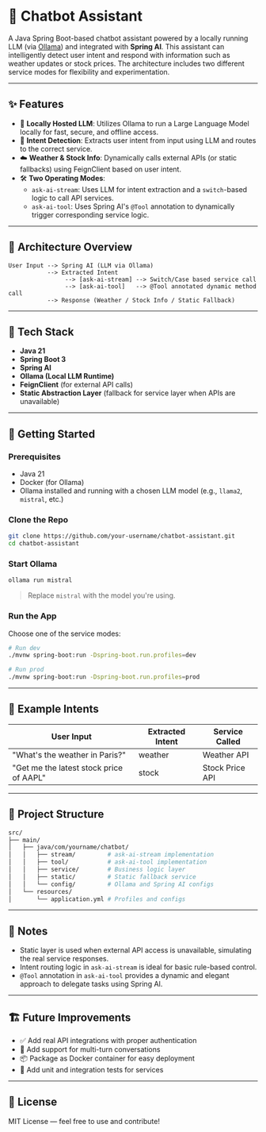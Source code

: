 # 🤖 Chatbot Assistant

A Java Spring Boot-based chatbot assistant powered by a locally running LLM (via [Ollama](https://ollama.com/)) and integrated with **Spring AI**. This assistant can intelligently detect user intent and respond with information such as weather updates or stock prices. The architecture includes two different service modes for flexibility and experimentation.

---

## ✨ Features

- 🔁 **Locally Hosted LLM**: Utilizes Ollama to run a Large Language Model locally for fast, secure, and offline access.
- 🎯 **Intent Detection**: Extracts user intent from input using LLM and routes to the correct service.
- ☁️ **Weather & Stock Info**: Dynamically calls external APIs (or static fallbacks) using FeignClient based on user intent.
- 🛠️ **Two Operating Modes**:
  - `ask-ai-stream`: Uses LLM for intent extraction and a `switch`-based logic to call API services.
  - `ask-ai-tool`: Uses Spring AI's `@Tool` annotation to dynamically trigger corresponding service logic.

---

## 🧱 Architecture Overview

```
User Input --> Spring AI (LLM via Ollama)
           --> Extracted Intent
                --> [ask-ai-stream] --> Switch/Case based service call
                --> [ask-ai-tool]   --> @Tool annotated dynamic method call
           --> Response (Weather / Stock Info / Static Fallback)
```

---

## 🧩 Tech Stack

- **Java 21**
- **Spring Boot 3**
- **Spring AI**
- **Ollama (Local LLM Runtime)**
- **FeignClient** (for external API calls)
- **Static Abstraction Layer** (fallback for service layer when APIs are unavailable)

---

## 🚀 Getting Started

### Prerequisites

- Java 21
- Docker (for Ollama)
- Ollama installed and running with a chosen LLM model (e.g., `llama2`, `mistral`, etc.)

### Clone the Repo

```bash
git clone https://github.com/your-username/chatbot-assistant.git
cd chatbot-assistant
```

### Start Ollama

```bash
ollama run mistral
```

> Replace `mistral` with the model you're using.

### Run the App

Choose one of the service modes:

```bash
# Run dev
./mvnw spring-boot:run -Dspring-boot.run.profiles=dev

# Run prod
./mvnw spring-boot:run -Dspring-boot.run.profiles=prod
```

---

## 🧪 Example Intents

| User Input                     | Extracted Intent | Service Called    |
|-------------------------------|------------------|-------------------|
| "What's the weather in Paris?"| weather          | Weather API       |
| "Get me the latest stock price of AAPL" | stock       | Stock Price API  |

---

## 📁 Project Structure

```bash
src/
├── main/
│   ├── java/com/yourname/chatbot/
│   │   ├── stream/         # ask-ai-stream implementation
│   │   ├── tool/           # ask-ai-tool implementation
│   │   ├── service/        # Business logic layer
│   │   ├── static/         # Static fallback service
│   │   └── config/         # Ollama and Spring AI configs
│   └── resources/
│       └── application.yml # Profiles and configs
```

---

## 🧠 Notes

- Static layer is used when external API access is unavailable, simulating the real service responses.
- Intent routing logic in `ask-ai-stream` is ideal for basic rule-based control.
- `@Tool` annotation in `ask-ai-tool` provides a dynamic and elegant approach to delegate tasks using Spring AI.

---

## 🏗️ Future Improvements

- ✅ Add real API integrations with proper authentication
- 💬 Add support for multi-turn conversations
- 📦 Package as Docker container for easy deployment
- 🧪 Add unit and integration tests for services

---

## 📜 License

MIT License — feel free to use and contribute!
